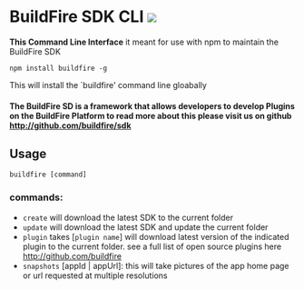 # BuildFire SDK CLI ![](https://api.travis-ci.org/BuildFire/sdk-cli.svg)
**This Command Line Interface** it meant for use with npm to maintain the BuildFire SDK

`npm install buildfire -g`

This will install the `buildfire' command line gloabally

#### The BuildFire SD is a framework that allows developers to develop Plugins on the BuildFire Platform to read more about this please visit us on github http://github.com/buildfire/sdk

## Usage
`buildfire [command]`

### commands:
* `create` will download the latest SDK to the current folder
* `update` will download the latest SDK and update the current folder
* `plugin` takes [`plugin name`] will download latest version of the indicated plugin to the current folder. see a full list of open source plugins here http://github.com/buildfire
* `snapshots` [appId | appUrl]: this will take pictures of the app home page or url requested at multiple resolutions
